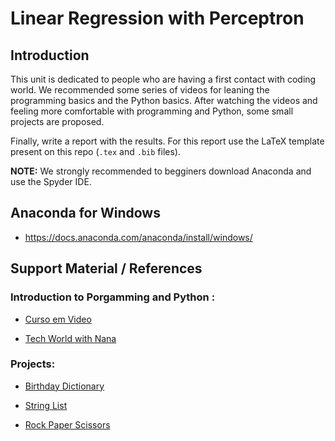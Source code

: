 # Linear Regression with Perceptron

## Introduction

This unit is dedicated to people who are having a first contact with coding world. We recommended some series of videos for leaning the programming basics and the Python basics. After watching the videos and feeling more comfortable with programming and Python, some small projects are proposed. 

Finally, write a report with the results. For this report use the LaTeX template present on this repo (`.tex` and `.bib` files).

**NOTE:** We strongly recommended to begginers download Anaconda and use the Spyder IDE. 

## Anaconda for Windows
- https://docs.anaconda.com/anaconda/install/windows/

## Support Material / References

### Introduction to Porgamming and Python :
- [Curso em Video](https://www.youtube.com/playlist?list=PLHz_AreHm4dlKP6QQCekuIPky1CiwmdI6)

- [Tech World with Nana](https://www.youtube.com/watch?v=t8pPdKYpowI)

### Projects:	
- [Birthday Dictionary](https://www.practicepython.org/exercise/2017/01/24/33-birthday-dictionaries.html)

- [String List](https://www.practicepython.org/exercise/2014/03/12/06-string-lists.html)

- [Rock Paper Scissors](https://www.practicepython.org/exercise/2014/03/26/08-rock-paper-scissors.html)


